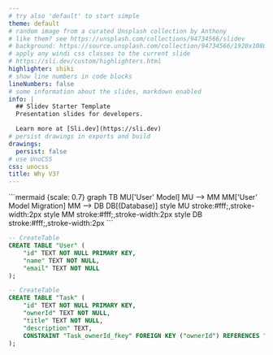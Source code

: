 ```yaml
---
# try also 'default' to start simple
theme: default
# random image from a curated Unsplash collection by Anthony
# like them? see https://unsplash.com/collections/94734566/slidev
# background: https://source.unsplash.com/collection/94734566/1920x1080
# apply any windi css classes to the current slide
# https://sli.dev/custom/highlighters.html
highlighter: shiki
# show line numbers in code blocks
lineNumbers: false
# some information about the slides, markdown enabled
info: |
  ## Slidev Starter Template
  Presentation slides for developers.

  Learn more at [Sli.dev](https://sli.dev)
# persist drawings in exports and build
drawings:
  persist: false
# use UnoCSS
css: unocss
title: Why V3?
---
```

<div class="flex overflow-auto gap-5">
<div>
```mermaid {scale: 0.7}
graph TB
MU['User' Model]
MU --> MM
MM['User' Model Migration]
MM --> DB
DB[(Database)]
style MU stroke:#fff;,stroke-width:2px
style MM stroke:#fff;,stroke-width:2px
style DB stroke:#fff;,stroke-width:2px
```
</div>

```sql
-- CreateTable
CREATE TABLE "User" (
    "id" TEXT NOT NULL PRIMARY KEY,
    "name" TEXT NOT NULL,
    "email" TEXT NOT NULL
);

-- CreateTable
CREATE TABLE "Task" (
    "id" TEXT NOT NULL PRIMARY KEY,
    "ownerId" TEXT NOT NULL,
    "title" TEXT NOT NULL,
    "description" TEXT,
    CONSTRAINT "Task_ownerId_fkey" FOREIGN KEY ("ownerId") REFERENCES "User" ("id") ON DELETE RESTRICT ON UPDATE CASCADE
);

```

<style>
.footnotes-sep {
  @apply mt-20 opacity-10;
}
.footnotes {
  @apply text-sm opacity-75;
}
.footnote-backref {
  display: none;
}
</style>
</div>